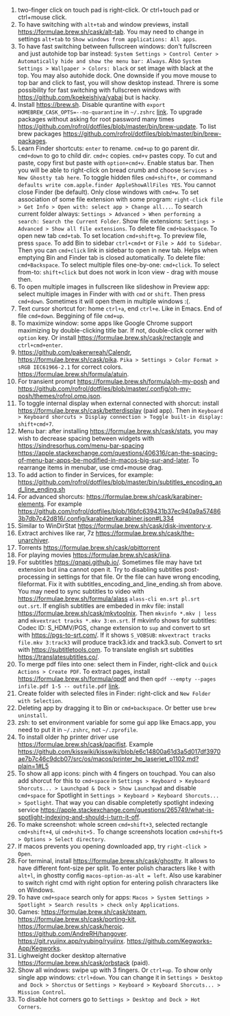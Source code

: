 1. two-finger click on touch pad is right-click. Or ctrl+touch pad or ctrl+mouse click.
2. To have switching with `alt+tab` and window previews, install <https://formulae.brew.sh/cask/alt-tab>. You may need to change in settings `alt+tab` to `Show windows from applications: All apps`.
3. To have fast switching between fullscreen windows: don't fullscreen and just autohide top bar instead: `System Settings > Control Center > Automatically hide and show the menu bar: Always`. Also `System Settings > Wallpaper > Colors: black` or set image with black at the top. You may also autohide dock. One downside if you move mouse to top bar and click to fast, you will show desktop instead. Threre is some possibility for fast switching with fullscreen windows with <https://github.com/koekeishiya/yabai> but is hacky.
4. Install <https://brew.sh>. Disable qurantine with `export HOMEBREW_CASK_OPTS=--no-quarantine` in `~/.zshrc` [link](https://github.com/rofrol/dotfiles/blob/16bfc639431b37ec940a9a574863b7db7c42d816/.zshrc#L6C1-L6C42). To upgrade packages without asking for root password many times <https://github.com/rofrol/dotfiles/blob/master/bin/brew-update>. To list brew packages <https://github.com/rofrol/dotfiles/blob/master/bin/brew-packages>.
5. Learn Finder shortcuts: `enter` to rename. `cmd+up` to go parent dir. `cmd+down` to go to child dir. `cmd+c` copies. `cmd+v` pastes copy. To cut and paste, copy first but paste with `option+cmd+v`. Enable status bar. Then you will be able to right-click on bread crumb and choose `Services > New Ghostty tab here`. To toggle hidden files `cmd+shift+,` or command `defaults write com.apple.finder AppleShowAllFiles YES`. You cannot close Finder (be default). Only close windows with `cmd+w`. To set association of some file extension with some program: `right-click file > Get Info > Open with: select app > Change all...`. To search current folder always: `Settings > Advanced > When performing a search: Search the Current Folder`. Show file extensions: `Settings > Advanced > Show all file extensions`. To delete file `cmd+backspace`. To open new tab `cmd+tab`. To set location `cmd+shift+g`. To preview file, press `space`. To add Bin to sidebar `ctrl+cmd+t` or `File > Add to Sidebar`. Then you can `cmd+click` link in sidebar to open in new tab. Helps when emptying Bin and Finder tab is closed automatically. To delete file: `cmd+Backspace`. To select multiple files one-by-one: `cmd+click`. To select from-to: `shift+click` but does not work in Icon view - drag with mouse then.
6. To open multiple images in fullscreen like slideshow in Preview app: select multiple images in Finder with with `cmd` or `shift`. Then press `cmd+down`. Sometimes it will open them in multiple windows :(.
7. Text cursor shortcut for: home `ctrl+a`, end `ctrl+e`. Like in Emacs. End of file `cmd+down`. Beggining of file `cmd+up`.
8. To maximize window: some apps like Google Chrome support maximizing by double-clicking title bar. If not, double-click corner with `option` key. Or install <https://formulae.brew.sh/cask/rectangle> and `ctrl+cmd+enter`.
9. <https://github.com/pakerwreah/Calendr>, <https://formulae.brew.sh/cask/pika>. `Pika > Settings > Color Format > sRGB IEC61966-2.1` for correct colors. <https://formulae.brew.sh/formula/atuin>.
10. For transient prompt <https://formulae.brew.sh/formula/oh-my-posh> and <https://github.com/rofrol/dotfiles/blob/master/.config/oh-my-posh/themes/rofrol.omp.json>.
11. To toggle internal display when external connected with shorcut: install <https://formulae.brew.sh/cask/betterdisplay> (paid app). Then in `Keyboard > Keyboard shorcuts > Display connection > Toggle built-in display: shift+cmd+7`.
12. Menu bar: after installing <https://formulae.brew.sh/cask/stats>, you may wish to decrease spacing between widgets with <https://sindresorhus.com/menu-bar-spacing> <https://apple.stackexchange.com/questions/406316/can-the-spacing-of-menu-bar-apps-be-modified-in-macos-big-sur-and-later>. To rearrange items in menubar, use cmd+mouse drag.
13. To add action to finder in Services, for example: <https://github.com/rofrol/dotfiles/blob/master/bin/subtitles_encoding_and_line_ending.sh>
14. For advanced shorcuts: <https://formulae.brew.sh/cask/karabiner-elements>. For example <https://github.com/rofrol/dotfiles/blob/16bfc639431b37ec940a9a574863b7db7c42d816/.config/karabiner/karabiner.json#L334>
15. Similar to WinDirStat <https://formulae.brew.sh/cask/disk-inventory-x>.
16. Extract archives like rar, 7z <https://formulae.brew.sh/cask/the-unarchiver>.
17. Torrents <https://formulae.brew.sh/cask/qbittorrent>
18. For playing movies <https://formulae.brew.sh/cask/iina>.
18. For subtitles <https://qnapi.github.io/>. Sometimes file may have txt extension but iina cannot open it. Try to disabling subtitles post-processing in settings for that file. Or the file can have wrong encoding, fileformat. Fix it with subtitles_encoding_and_line_ending.sh from above. You may need to sync subtitles to video with <https://formulae.brew.sh/formula/alass> `alass-cli en.srt pl.srt out.srt`. If english subtitles are embeded in mkv file: install <https://formulae.brew.sh/cask/mkvtoolnix>. Then `mkvinfo *.mkv | less` and `mkvextract tracks *.mkv 3:en.srt`. If mkvinfo shows for subtitles: Codec ID: S_HDMV/PGS, change extension to `sup` and convert to srt with <https://pgs-to-srt.com/>. If it shows `S_VOBSUB`: `mkvextract tracks file.mkv 3:track3` will produce track3.idx and track3.sub. Convert to srt with <https://subtitletools.com>. To translate english srt subtitles <https://translatesubtitles.co/>.
18. To merge pdf files into one: select them in Finder, right-click and `Quick Actions > Create PDF`. To extract pages, install <https://formulae.brew.sh/formula/qpdf> and then `qpdf --empty --pages infile.pdf 1-5 -- outfile.pdf` [link](https://askubuntu.com/questions/221962/how-can-i-extract-a-page-range-a-part-of-a-pdf/672001#672001).
19. Create folder with selected files in Finder: right-click and `New Folder with Selection`.
20. Deleting app by dragging it to Bin or `cmd+backspace`. Or better use `brew uninstall`.
21. zsh: to set environment variable for some gui app like Emacs.app, you need to put it in `~/.zshrc`, not `~/.zprofile`.
22. To install older hp printer driver use <https://formulae.brew.sh/cask/pacifist>. Example <https://github.com/kisswiki/kisswiki/blob/e6c14800a61d3a5d017df3970ae7b7c46c9dcb07/src/os/macos/printer_hp_laserjet_p1102.md?plain=1#L5>
23. To show all app icons: pinch with 4 fingers on touchpad. You can also add shorcut for this to `cmd+space` in `Settings > Keyboard > Keyboard Shorcuts... > Launchpad & Dock > Show Launchpad` and disable `cmd+space` for Spotlight in `Settings > Keyboard > Keyboard Shorcuts... > Spotlight`. That way you can disable completetly spotlight indexing service <https://apple.stackexchange.com/questions/265749/what-is-spotlight-indexing-and-should-i-turn-it-off>.
24. To make screenshot: whole screen `cmd+shift+3`, selected rectangle `cmd+shift+4`, ui `cmd+shit+5.` To change screenshots location `cmd+shift+5 > Options > Select directory`.
25. If macos prevents you opening downloaded app, try `right-click > Open`.
26. For terminal, install <https://formulae.brew.sh/cask/ghostty>. It allows to have different font-size per split. To enter polish characters like `ł` with `alt+l`, in ghostty config `macos-option-as-alt = left`. Also use karabiner to switch right cmd with right option for entering polish chraracters like on Windows.
27. To have `cmd+space` search only for apps: `Macos > System Settings > Spotlight > Search results > check only Applications`.
28. Games: <https://formulae.brew.sh/cask/steam>, <https://formulae.brew.sh/cask/porting-kit>, <https://formulae.brew.sh/cask/heroic>. <https://github.com/AndreRH/hangover>. <https://git.ryujinx.app/ryubing/ryujinx>. <https://github.com/Kegworks-App/Kegworks>.
29. Lighweight docker desktop alternative <https://formulae.brew.sh/cask/orbstack> (paid).
31. Show all windows: swipe up with 3 fingers. Or `ctrl+up`. To show only single app windows: `ctrl+down`. You can change it in `Settings > Desktop and Dock > Shorctus` or `Settings > Keyboard > Keyboard Shorcuts... > Mission Control`.
32. To disable hot corners go to `Settings > Desktop and Dock > Hot Corners`.
